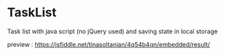 # TaskList
Task list with java script (no jQuery used) and saving state in local storage

preview : https://jsfiddle.net/tinasoltanian/4q54b4qn/embedded/result/
